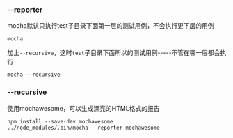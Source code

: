
### --reporter
mocha默认只执行test子目录下面第一层的测试用例，不会执行更下层的用例
```
mocha
```

加上`--recursive`，这时`test`子目录下面所以的测试用例-----不管在哪一层都会执行
```
mocha --recursive
```

### --recursive

使用mochawesome，可以生成漂亮的HTML格式的报告
```
npm install --save-dev mochawesome
../node_modules/.bin/mocha --reporter mochawesome
```


